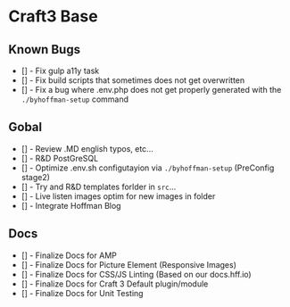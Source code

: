 # Craft3 Base

## Known Bugs
  + [] - Fix gulp a11y task
  + [] - Fix build scripts that sometimes does not get overwritten
  + [] - Fix a bug where .env.php does not get properly generated with the `./byhoffman-setup` command

## Gobal
  + [] - Review .MD english typos, etc...
  + [] - R&D PostGreSQL
  + [] - Optimize .env.sh configutayion via `./byhoffman-setup` (PreConfig stage2)
  + [] - Try and R&D templates forlder in `src`...
  + [] - Live listen images optim for new images in folder
  + [] - Integrate Hoffman Blog

## Docs
  + [] - Finalize Docs for AMP
  + [] - Finalize Docs for Picture Element (Responsive Images)
  + [] - Finalize Docs for CSS/JS Linting (Based on our docs.hff.io)
  + [] - Finalize Docs for Craft 3 Default plugin/module
  + [] - Finalize Docs for Unit Testing
